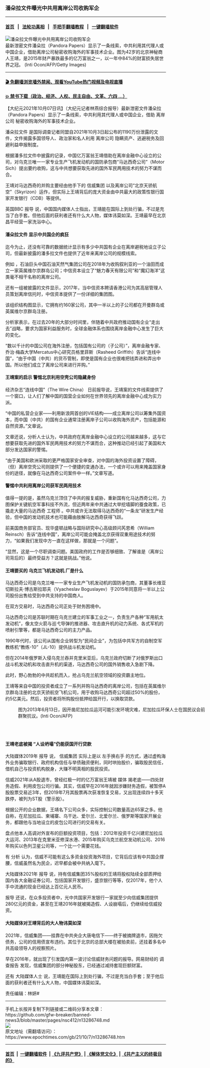 ### 潘朵拉文件曝光中共用离岸公司收购军企
------------------------

#### [首页](https://github.com/gfw-breaker/banned-news3/blob/master/README.md) &nbsp;&nbsp;|&nbsp;&nbsp; [法轮功真相](https://github.com/begood0513/basic/blob/master/README.md)  &nbsp;&nbsp;|&nbsp;&nbsp; [手把手翻墙教程](https://github.com/gfw-breaker/guides/wiki)  &nbsp;&nbsp;|&nbsp;&nbsp; [一键翻墙软件](https://github.com/gfw-breaker/nogfw/blob/master/README.md)  



<div><img alt="潘朵拉文件曝光中共用离岸公司收购军企" class="attachment-djy_600_400 size-djy_600_400 wp-post-image" src="https://i.epochtimes.com/assets/uploads/2015/10/1510031955402003-600x400.jpg"/>
<div class="caption">
 最新泄密文件潘朵拉（Pandora Papers）显示了一条线索，中共利用其代理人或中国企业，借助离岸公司秘密收购海外的军事技术企业。图为42岁的北京神秘商人王靖，是2015年财产暴跌最多的亿万富翁之一，以一年中84%的财富损失居世界之冠。 (Inti Ocon/AFP/Getty Images)
</div></div><hr/>

#### [ 🎬  免翻墙浏览墙外禁闻、观看YouTube热门视频及电视直播](https://github.com/gfw-breaker/HelloWorld)

#### [ 💥  禁书下载（政治、经济、人权、民主自由、文革、六四 ...）](https://github.com/gfw-breaker/books/blob/master/README.md)

<div><p>
 【大纪元2021年10月07日讯】（大纪元记者林燕综合报导）最新泄密文件潘朵拉（Pandora Papers）显示了一条线索，中共利用其代理人或中国企业，借助
 <ok href="https://www.epochtimes.com/gb/tag/%E7%A6%BB%E5%B2%B8%E5%85%AC%E5%8F%B8.html">
  离岸公司
 </ok>
 秘密收购海外的军事技术企业。
</p>
<p>
 <ok href="https://www.icij.org/investigations/pandora-papers/">
  潘朵拉文件
 </ok>
 是国际调查记者同盟自2021年10月3日起公布的1190万份泄露的文件，文件揭露多国领导人、政治家和名人利用
 <ok href="https://www.epochtimes.com/gb/tag/%E7%A6%BB%E5%B2%B8%E5%85%AC%E5%8F%B8.html">
  离岸公司
 </ok>
 隐瞒资产、逃避税务及回避利益申报制度。
</p>
<p>
 根据潘多拉文件中披露的记录，中国亿万富翁王靖借助在离岸金融中心设立的公司，对乌克兰唯一一家专业生产飞机发动机的国防承包商“马达西奇公司”（Motor Sich）提出要约收购，这与中共想要获取先进的国外军民两用技术的努力不谋而合。
</p>
<p>
 王靖对马达西奇的并购主要经由他手下的
 <ok href="https://www.epochtimes.com/gb/tag/%E4%BF%A1%E5%A8%81%E9%9B%86%E5%9B%A2.html">
  信威集团
 </ok>
 以及离岸公司“北京天骄航空”（Skyrizon）运作，但实际上王靖背后的庞大资金由中共最大的政策性银行国家开发银行（CDB）等提供。
</p>
<p>
 英国BBC
 <ok href="https://www.bbc.com/zhongwen/simp/world-58436803">
  报导
 </ok>
 说，中国国内媒体人士指出，王靖能在国际上到处行骗，不过是充当了白手套。但他后面的获利者还有什么大人物，媒体讳莫如深。王靖最早在北京昌平经营一家洗浴中心。
</p>
<h4>
 <ok href="https://www.epochtimes.com/gb/tag/%E6%BD%98%E6%9C%B5%E6%8B%89%E6%96%87%E4%BB%B6.html">
  潘朵拉文件
 </ok>
 显示中共国企的疯狂
</h4>
<p>
 迄今为止，还没有可靠的数据统计显示有多少中共国有企业在离岸避税地设立子公司，但最新披露的潘多拉文件也提供了近年来离岸公司的规模线索。
</p>
<p>
 <ok href="https://www.thewirechina.com/2021/10/03/chinas-shell-game/">
  例如
 </ok>
 ，石油巨头中国石油天然气集团公司在2018年为收购叙利亚的一个油田而成立一家英属维尔京群岛公司；中信资本设立了“魅力春天有限公司”和“魔幻海洋”这类毫不相干名称的离岸公司。
</p>
<p>
 还有一组被披露的文件显示，2017年，当中信资本聘请香港公司为其高层管理人员策划离岸信托时，中信资本提供了一份详细的集团图。
</p>
<p>
 该组织结构图显示，它拥有约160家公司，其中一半以上的子公司都在开曼群岛或英属维尔京群岛注册。
</p>
<p>
 分析家表示，在过去20年的大部分时间里，伴随着中共政府推动国有企业“走出去”战略，要求为国家利益服务时，全球金融体系也围绕离岸金融中心发生了巨大的变化。
</p>
<p>
 “数以千计的中国公司在海外注册，包括国有公司的（子公司）”，离岸金融专家、乔治‧梅森大学Mercatus中心研究员格里菲斯（Rasheed Griffith）告诉“连线中国”，“由于中国（中共）的货币管制，即使是国有企业也很难把钱弄进和弄出中国。所以他们成立了离岸公司来进行并购。”
</p>
<h4>
 王靖案的启示 警惕北京利用空壳公司隐藏身份
</h4>
<p>
 <ok href="https://www.thewirechina.com/2021/10/03/chinas-shell-game/">
  经济杂志“连线中国”（The Wire China）
 </ok>
 日前报导说，王靖案的文件线索提供了一个窗口，让人们了解中国的国营企业如何在世界领先的离岸金融中心成为实力派。
</p>
<p>
 “中国的私营企业家——利用新浪网首创的VIE结构——成立离岸公司以筹集外国资本，而中国（中共）的国有企业通常注册离岸子公司以收购海外资产，包括能源和自然资源。”文章说。
</p>
<p>
 文章还说，分析人士认为，中共政府在离岸金融中心设立的公司越来越多，这与它想要获取先进的国外军民两用技术的努力不谋而合，这种推动已经引起了美国和大部分发达国家的警惕。
</p>
<p>
 “由于美国和欧洲采取的更严格国家安全审查，对中国的海外投资设置了障碍，（但）离岸空壳公司则提供了一个便捷的变通办法，一个或许可以用来掩盖国家身份的途径，就像在马达西奇公司案件中一样。”文章写道。
</p>
<h4>
 警惕中共利用离岸公司获军民两用技术
</h4>
<p>
 值得一提的是，虽然乌克兰顶住了中共的报复威胁，重新国有化马达西奇公司，力图保护关键航空军事科技不外流，但近两年来中共通过大举挖墙脚的蚕食政策，已撬走大量的马达西奇
 <ok href="https://tw.appledaily.com/international/20210130/UQL75DT5BVEEHBJQ6TPUWXIEVU">
  工程师
 </ok>
 。中共或许无法取得马达西奇的“一条龙”研发生产经验，但中国的发动机技术也可能藉由肢解马达西奇获得飞跃。
</p>
<p>
 前美国商务部官员、现华盛顿战略与国际研究中心高级顾问芮恩希（William Reinsch）告诉“连线中国”，离岸公司可能会掩盖北京获得双重用途技术的努力，“如果我们发现中方一直在这样做，那就是一个问题”。
</p>
<p>
 “显然，这是一个尽职调查问题。美国政府的工作是否够细致、了解谁是（离岸公司背后的）最终受益方？这就是挑战。”他说。
</p>
<h4>
 王靖要买的
 <ok href="https://www.epochtimes.com/gb/tag/%E4%B9%8C%E5%85%8B%E5%85%B0%E9%A3%9E%E6%9C%BA%E5%8F%91%E5%8A%A8%E6%9C%BA.html">
  乌克兰飞机发动机
 </ok>
 厂是什么
</h4>
<p>
 马达西奇公司是乌克兰唯一一家专业生产飞机发动机的国防承包商，其董事长维亚切斯拉夫‧博古斯拉耶夫（Vyacheslav Boguslayev）于2015年同意将一半以上公司股份出售给受到中共支持的中国商人。
</p>
<p>
 在双方交易时，马达西奇公司正处于财务困境中。
</p>
<p>
 马达西奇公司是苏联时期在乌克兰建立的军事工业之一，负责生产各种“军用航太发动机”，像太空火箭与巡弋导弹的推进器、攻击直升机的动力系统、各式军机的喷射引擎等，都是马达西奇公司的主力产品。
</p>
<p>
 1990年代时，该公司从国有企业转型为“民间企业”，为包括中共军方的自制空军教练机“教练-10”（JL-10）提供战斗机发动机。
</p>
<p>
 但在2014年俄罗斯入侵乌克兰吞并克里米亚后，乌克兰政府切断了对俄罗斯出口战斗机发动机和攻击直升机的渠道，马达西奇公司的国外销售收入急剧下降。
</p>
<p>
 此时，野心勃勃的中共趁机而入，抢占乌克兰航空领域的投资霸主地位。
</p>
<p>
 王靖等来自中国的投资者成立了一系列并购马达西奇的离岸公司，包括在英属维尔京群岛注册的北京天骄航空飞机公司，用于收购马达西奇公司超过50%的股份，约5亿美元。然后，投资者将所购股份抵押给国开行，以换取贷款。
</p>
<figure aria-describedby="caption-attachment-6717198" class="wp-caption aligncenter" id="attachment_6717198" style="width: 599px">
 <ok href="https://i.epochtimes.com/assets/uploads/2013/06/1306150426071758.jpg" target="_blank">
  <img alt="" class="wp-image-6717198" src="https://i.epochtimes.com/assets/uploads/2013/06/1306150426071758-450x300.jpg"/>
 </ok>
 <br/><figcaption class="wp-caption-text" id="caption-attachment-6717198">
  图为2013年6月13日，因开凿尼加拉瓜运河可能引发环境灾难，尼加拉瓜环保人士在国民议会前群聚抗议。(Inti Ocon/AFP)
 </figcaption><br/>
</figure><br/>
<h4>
 王靖老底被揭 “人设坍塌”仍能获国开行贷款
</h4>
<p>
 大陆媒体2019年
 <ok href="https://cj.sina.com.cn/articles/view/1444893750/561f543600100len6">
  报导
 </ok>
 说，
 <ok href="https://www.epochtimes.com/gb/tag/%E4%BF%A1%E5%A8%81%E9%9B%86%E5%9B%A2.html">
  信威集团
 </ok>
 实际上是以
 <ok href="https://finance.sina.com.cn/chanjing/gsnews/2019-03-04/doc-ihrfqzkc0884103.shtml">
  左手换右手
 </ok>
 的方式，通过虚构海外业务骗取银行、政府机构信任与举债融资便利，同时哄抬股价，骗取股民信任，借机自己与投资机构脱身，大赚不明真相的股民投资。
</p>
<p>
 信威2021年从A股退市，曾经红极一时的亿万富翁王靖被
 <ok href="https://www.163.com/dy/article/GBVE2F72051986UM.html">
  媒体
 </ok>
 揭老底——四处财务造假、利用皮包公司行骗。其实，信威早在2016年就因涉嫌财务造假，被暂停A股股票交易近3年，但2019年7月其股票再次获准恢复交易，又出现连续四十多天跌停，被列为ST股（警示股）。
</p>
<p>
 根据公开的企业数据，王靖名下公司众多，实际控制公司数量高达65家之多。他自称，在尼加拉瓜、柬埔寨、乌干达、爱尔兰、北爱尔兰、俄罗斯等国家开展业务，都跟他与当地设立的皮包公司进行的交易有关。
</p>
<p>
 盘点他本人高调对外宣布的巨额投资项目，包括：2012年投资千亿兴建尼加拉瓜大运河、2013年在克里米亚修深水港、2015年购买乌克兰航空发动机公司、2016年购买以色列卫星公司等，一个比一个需要花钱。
</p>
<p>
 有
 <ok href="https://tw.appledaily.com/international/20210130/UQL75DT5BVEEHBJQ6TPUWXIEVU/">
  分析
 </ok>
 认为，信威不可能有这么多资金投资海外项目，它背后应该有中共国企撑腰，信威虽然名为民企，迟早都会被中共纳入麾下。
</p>
<p>
 大陆媒体2021年
 <ok href="https://www.163.com/dy/article/GF9KH8JI05199LN1.html">
  报导
 </ok>
 说，持有信威集团35%股权的王靖将股权陆续全部质押给国内各大金融证券公司，包括国家开发银行，盛京银行等等，仅2017年，他个人手中流通的现金已经达上百亿元人民币。
</p>
<p>
 <ok href="https://www.thepaper.cn/newsDetail_forward_7614502">
  报导
 </ok>
 还说，在众多投资者中，光中共国家开发银行一家就至少向信威集团提供280亿元的资金，甚至在王靖2016年就被揭造假、人设崩塌后，仍继续给信威投资。
</p>
<h4>
 大陆媒体对王靖背后的大人物讳莫如深
</h4>
<p>
 2021年，信威集团——挂靠在中共央企大唐电信下——终于被摘牌退市，因拖欠债务，公司的信用债宣布违约。其位于北京的总部大楼在被拍卖前，还挂着多名中共高级领导人的视察照片。
</p>
<p>
 早在2016年，就出现了引发国内第一波讨论信威财务问题的报导。网易财经的
 <ok href="http://“信威集团惊天局：隐匿巨额债务 神秘人套现离场”">
  调查报告
 </ok>
 发现，信威集团的部分神秘股东，已经通过减持套现巨额财富。
</p>
<p>
 还有
 <ok href="https://www.bbc.com/zhongwen/simp/world-58436803">
  大陆媒体人士
 </ok>
 说，王靖能在国际上到处行骗，不过是充当白手套；至于他后面的获利者还有什么大人物，中国媒体讳莫如深。
</p>
<p>
 责任编辑：林妍#
</p>
</div>
<hr/>
手机上长按并复制下列链接或二维码分享本文章：<br/>
https://github.com/gfw-breaker/banned-news3/blob/master/pages/nsc412/n13286748.md <br/>
<a href='https://github.com/gfw-breaker/banned-news3/blob/master/pages/nsc412/n13286748.md'><img src='https://github.com/gfw-breaker/banned-news3/blob/master/pages/nsc412/n13286748.md.png'/></a> <br/>
原文地址（需翻墙访问）：https://www.epochtimes.com/gb/21/10/7/n13286748.htm


------------------------
#### [首页](https://github.com/gfw-breaker/banned-news3/blob/master/README.md) &nbsp;|&nbsp; [一键翻墙软件](https://github.com/gfw-breaker/nogfw/blob/master/README.md) &nbsp;| [《九评共产党》](https://github.com/gfw-breaker/9ping.md/blob/master/README.md#九评之一评共产党是什么) | [《解体党文化》](https://github.com/gfw-breaker/jtdwh.md/blob/master/README.md) | [《共产主义的终极目的》](https://github.com/gfw-breaker/gczydzjmd.md/blob/master/README.md)


<img src='http://gfw-breaker.win/banned-news3/pages/nsc412/n13286748.md' width='0px' height='0px'/>